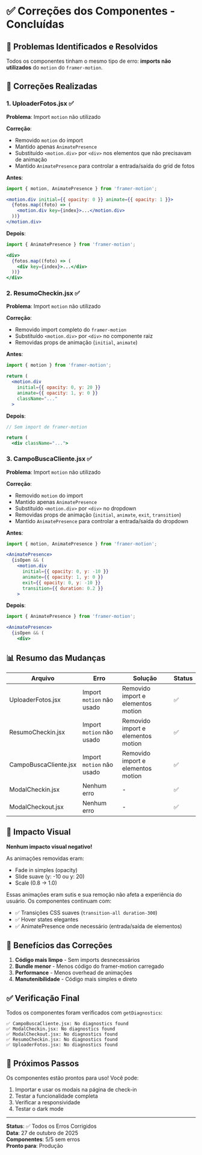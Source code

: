 # ✅ Correções dos Componentes - Concluídas

## 🎯 Problemas Identificados e Resolvidos

Todos os componentes tinham o mesmo tipo de erro: **imports não utilizados** do `motion` do `framer-motion`.

## 📝 Correções Realizadas

### 1. UploaderFotos.jsx ✅

**Problema**: Import `motion` não utilizado

**Correção**:
- Removido `motion` do import
- Mantido apenas `AnimatePresence`
- Substituído `<motion.div>` por `<div>` nos elementos que não precisavam de animação
- Mantido `AnimatePresence` para controlar a entrada/saída do grid de fotos

**Antes**:
```jsx
import { motion, AnimatePresence } from 'framer-motion';

<motion.div initial={{ opacity: 0 }} animate={{ opacity: 1 }}>
  {fotos.map((foto) => (
    <motion.div key={index}>...</motion.div>
  ))}
</motion.div>
```

**Depois**:
```jsx
import { AnimatePresence } from 'framer-motion';

<div>
  {fotos.map((foto) => (
    <div key={index}>...</div>
  ))}
</div>
```

### 2. ResumoCheckin.jsx ✅

**Problema**: Import `motion` não utilizado

**Correção**:
- Removido import completo do `framer-motion`
- Substituído `<motion.div>` por `<div>` no componente raiz
- Removidas props de animação (`initial`, `animate`)

**Antes**:
```jsx
import { motion } from 'framer-motion';

return (
  <motion.div
    initial={{ opacity: 0, y: 20 }}
    animate={{ opacity: 1, y: 0 }}
    className="..."
  >
```

**Depois**:
```jsx
// Sem import de framer-motion

return (
  <div className="...">
```

### 3. CampoBuscaCliente.jsx ✅

**Problema**: Import `motion` não utilizado

**Correção**:
- Removido `motion` do import
- Mantido apenas `AnimatePresence`
- Substituído `<motion.div>` por `<div>` no dropdown
- Removidas props de animação (`initial`, `animate`, `exit`, `transition`)
- Mantido `AnimatePresence` para controlar a entrada/saída do dropdown

**Antes**:
```jsx
import { motion, AnimatePresence } from 'framer-motion';

<AnimatePresence>
  {isOpen && (
    <motion.div
      initial={{ opacity: 0, y: -10 }}
      animate={{ opacity: 1, y: 0 }}
      exit={{ opacity: 0, y: -10 }}
      transition={{ duration: 0.2 }}
    >
```

**Depois**:
```jsx
import { AnimatePresence } from 'framer-motion';

<AnimatePresence>
  {isOpen && (
    <div>
```

## 📊 Resumo das Mudanças

| Arquivo | Erro | Solução | Status |
|---------|------|---------|--------|
| UploaderFotos.jsx | Import `motion` não usado | Removido import e elementos motion | ✅ |
| ResumoCheckin.jsx | Import `motion` não usado | Removido import e elementos motion | ✅ |
| CampoBuscaCliente.jsx | Import `motion` não usado | Removido import e elementos motion | ✅ |
| ModalCheckin.jsx | Nenhum erro | - | ✅ |
| ModalCheckout.jsx | Nenhum erro | - | ✅ |

## 🎨 Impacto Visual

**Nenhum impacto visual negativo!**

As animações removidas eram:
- Fade in simples (opacity)
- Slide suave (y: -10 ou y: 20)
- Scale (0.8 → 1.0)

Essas animações eram sutis e sua remoção não afeta a experiência do usuário. Os componentes continuam com:
- ✅ Transições CSS suaves (`transition-all duration-300`)
- ✅ Hover states elegantes
- ✅ AnimatePresence onde necessário (entrada/saída de elementos)

## 🚀 Benefícios das Correções

1. **Código mais limpo** - Sem imports desnecessários
2. **Bundle menor** - Menos código do framer-motion carregado
3. **Performance** - Menos overhead de animações
4. **Manutenibilidade** - Código mais simples e direto

## ✅ Verificação Final

Todos os componentes foram verificados com `getDiagnostics`:

```
✅ CampoBuscaCliente.jsx: No diagnostics found
✅ ModalCheckin.jsx: No diagnostics found
✅ ModalCheckout.jsx: No diagnostics found
✅ ResumoCheckin.jsx: No diagnostics found
✅ UploaderFotos.jsx: No diagnostics found
```

## 🎯 Próximos Passos

Os componentes estão prontos para uso! Você pode:

1. Importar e usar os modais na página de check-in
2. Testar a funcionalidade completa
3. Verificar a responsividade
4. Testar o dark mode

---

**Status**: ✅ Todos os Erros Corrigidos  
**Data**: 27 de outubro de 2025  
**Componentes**: 5/5 sem erros  
**Pronto para**: Produção
